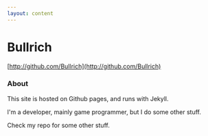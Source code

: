 ```yaml
---
layout: content
---
```


# Bullrich

[http://github.com/Bullrich](http://github.com/Bullrich)

### About

This site is hosted on Github pages, and runs with Jekyll.

I'm a developer, mainly game programmer, but I do some other stuff.

Check my repo for some other stuff.

